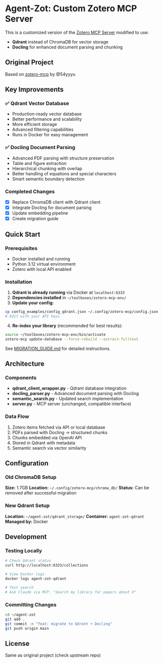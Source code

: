 # Agent-Zot: Custom Zotero MCP Server

This is a customized version of the [Zotero MCP Server](https://github.com/54yyyu/zotero-mcp) modified to use:
- **Qdrant** instead of ChromaDB for vector storage
- **Docling** for enhanced document parsing and chunking

## Original Project

Based on [zotero-mcp](https://github.com/54yyyu/zotero-mcp) by @54yyyu

## Key Improvements

### ✅ Qdrant Vector Database
- Production-ready vector database
- Better performance and scalability
- More efficient storage
- Advanced filtering capabilities
- Runs in Docker for easy management

### ✅ Docling Document Parsing
- Advanced PDF parsing with structure preservation
- Table and figure extraction
- Hierarchical chunking with overlap
- Better handling of equations and special characters
- Smart semantic boundary detection

### Completed Changes
- [x] Replace ChromaDB client with Qdrant client
- [x] Integrate Docling for document parsing
- [x] Update embedding pipeline
- [x] Create migration guide

## Quick Start

### Prerequisites
- Docker installed and running
- Python 3.12 virtual environment
- Zotero with local API enabled

### Installation

1. **Qdrant is already running** via Docker at `localhost:6333`
2. **Dependencies installed** in `~/toolboxes/zotero-mcp-env/`
3. **Update your config:**

```bash
cp config_examples/config_qdrant.json ~/.config/zotero-mcp/config.json
# Edit with your API keys
```

4. **Re-index your library** (recommended for best results):

```bash
source ~/toolboxes/zotero-mcp-env/bin/activate
zotero-mcp update-database --force-rebuild --extract-fulltext
```

See [MIGRATION_GUIDE.md](./MIGRATION_GUIDE.md) for detailed instructions.

## Architecture

### Components
- **qdrant_client_wrapper.py** - Qdrant database integration
- **docling_parser.py** - Advanced document parsing with Docling
- **semantic_search.py** - Updated search implementation
- **server.py** - MCP server (unchanged, compatible interface)

### Data Flow
1. Zotero items fetched via API or local database
2. PDFs parsed with Docling → structured chunks
3. Chunks embedded via OpenAI API
4. Stored in Qdrant with metadata
5. Semantic search via vector similarity

## Configuration

### Old ChromaDB Setup
**Size:** 1.7GB
**Location:** `~/.config/zotero-mcp/chroma_db/`
**Status:** Can be removed after successful migration

### New Qdrant Setup
**Location:** `~/agent-zot/qdrant_storage/`
**Container:** `agent-zot-qdrant`
**Managed by:** Docker

## Development

### Testing Locally

```bash
# Check Qdrant status
curl http://localhost:6333/collections

# View Docker logs
docker logs agent-zot-qdrant

# Test search
# Ask Claude via MCP: "Search my library for papers about X"
```

### Committing Changes

```bash
cd ~/agent-zot
git add .
git commit -m "feat: migrate to Qdrant + Docling"
git push origin main
```

## License

Same as original project (check upstream repo)
